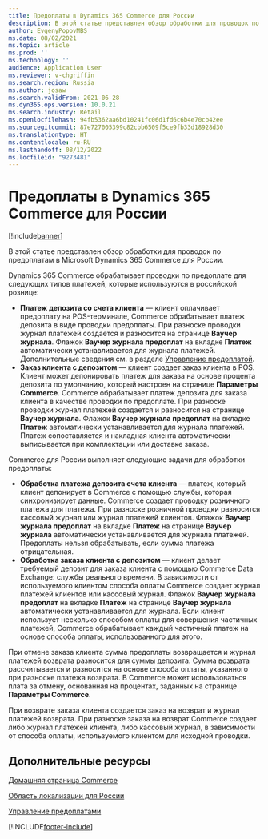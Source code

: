 ```yaml
---
title: Предоплаты в Dynamics 365 Commerce для России
description: В этой статье представлен обзор обработки для проводок по предоплатам в Microsoft Dynamics 365 Commerce для России.
author: EvgenyPopovMBS
ms.date: 08/02/2021
ms.topic: article
ms.prod: ''
ms.technology: ''
audience: Application User
ms.reviewer: v-chgriffin
ms.search.region: Russia
ms.author: josaw
ms.search.validFrom: 2021-06-28
ms.dyn365.ops.version: 10.0.21
ms.search.industry: Retail
ms.openlocfilehash: 94fb5362aa6bd10241fc06d1fd6c6b4e70cb42ee
ms.sourcegitcommit: 87e727005399c82cbb6509f5ce9fb33d18928d30
ms.translationtype: HT
ms.contentlocale: ru-RU
ms.lasthandoff: 08/12/2022
ms.locfileid: "9273481"
---
```

# <a name="prepayments-in-dynamics-365-commerce-for-russia"></a>Предоплаты в Dynamics 365 Commerce для России

[!include[banner](../includes/banner.md)]

В этой статье представлен обзор обработки для проводок по предоплатам в Microsoft Dynamics 365 Commerce для России.

Dynamics 365 Commerce обрабатывает проводки по предоплате для следующих типов платежей, которые используются в российской рознице:

- **Платеж депозита со счета клиента** — клиент оплачивает предоплату на POS-терминале, Сommerce обрабатывает платеж депозита в виде проводки предоплаты. При разноске проводки журнал платежей создается и разносится на странице **Ваучер журнала**. Флажок **Ваучер журнала предоплат** на вкладке **Платеж** автоматически устанавливается для журнала платежей. Дополнительные сведения см. в разделе [Управление предоплатой](../../finance/localizations/rus-prepayments-management.md).
- **Заказ клиента с депозитом** — клиент создает заказ клиента в POS. Клиент может депонировать платеж для заказа на основе процента депозита по умолчанию, который настроен на странице **Параметры Commerce**. Commerce обрабатывает платеж депозита для заказа клиента в качестве проводки по предоплате. При разноске проводки журнал платежей создается и разносится на странице **Ваучер журнала**. Флажок **Ваучер журнала предоплат** на вкладке **Платеж** автоматически устанавливается для журнала платежей. Платеж сопоставляется и накладная клиента автоматически выписывается при комплектации или доставке заказа.

Commerce для России выполняет следующие задачи для обработки предоплаты:

- **Обработка платежа депозита счета клиента** — платеж, который клиент депонирует в Commerce с помощью службы, которая синхронизирует данные. Commerce создает проводку розничного платежа для платежа. При разноске розничной проводки разносится кассовый журнал или журнал платежей клиентов. Флажок **Ваучер журнала предоплат** на вкладке **Платеж** на странице **Ваучер журнала** автоматически устанавливается для журнала платежей. Предоплаты нельзя обрабатывать, если сумма платежа отрицательная.
- **Обработка заказа клиента с депозитом** — клиент делает требуемый депозит для заказа клиента с помощью Commerce Data Exchange: службы реального времени. В зависимости от используемого клиентом способа оплаты Commerce создает журнал платежей клиентов или кассовый журнал. Флажок **Ваучер журнала предоплат** на вкладке **Платеж** на странице **Ваучер журнала** автоматически устанавливается для журнала. Если клиент использует несколько способом оплаты для совершения частичных платежей, Commerce обрабатывает каждый частичный платеж на основе способа оплаты, использованного для этого.

При отмене заказа клиента сумма предоплаты возвращается и журнал платежей возврата разносится для суммы депозита. Сумма возврата рассчитывается и разносится на основе способа оплаты, указанного при разноске платежа возврата. В Commerce может использоваться плата за отмену, основанная на процентах, заданных на странице **Параметры Commerce**.

При возврате заказа клиента создается заказ на возврат и журнал платежей возврата. При разноске заказа на возврат Commerce создает либо журнал платежей клиента, либо кассовый журнал, в зависимости от способа оплаты, используемого клиентом для исходной проводки.

## <a name="additional-resources"></a>Дополнительные ресурсы

[Домашняя страница Commerce](../index.md)

[Область локализации для России](../../finance/localizations/russia.md)

[Управление предоплатами](../../finance/localizations/rus-prepayments-management.md)

[!INCLUDE[footer-include](../../includes/footer-banner.md)]
